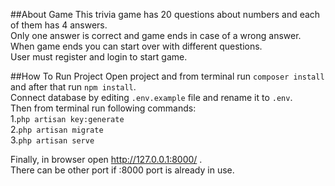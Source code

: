 ##About Game
This trivia game has 20 questions about numbers and each of them has 4 answers.<br>
Only one answer is correct and game ends in case of a wrong answer.<br>
When game ends you can start over with different questions.<br>
User must register and login to start game.<br>

##How To Run Project
Open project and from terminal run `composer install` and after that run `npm install`.<br>
Connect database by editing `.env.example` file and rename it to `.env`.<br>
Then from terminal run following commands: <br>
1.`php artisan key:generate`<br>
2.`php artisan migrate`<br>
3.`php artisan serve`

Finally, in browser open http://127.0.0.1:8000/ .<br> 
There can be other port if :8000 port is already in use. 




